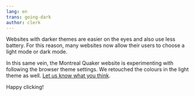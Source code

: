 ```yaml
---
lang: en
trans: going-dark
author: clerk
---
```

Websites with darker themes are easier on the eyes and also use less battery. For this reason, many websites now allow their users to choose a light mode or dark mode.

In this same vein, the Montreal Quaker website is experimenting with following the browser theme settings. We retouched the colours in the light theme as well. [Let us know what you think](/contact). 

Happy clicking!

